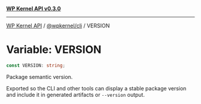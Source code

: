 [**WP Kernel API v0.3.0**](../../../README.md)

---

[WP Kernel API](../../../README.md) / [@wpkernel/cli](../README.md) / VERSION

# Variable: VERSION

```ts
const VERSION: string;
```

Package semantic version.

Exported so the CLI and other tools can display a stable package version
and include it in generated artifacts or `--version` output.
